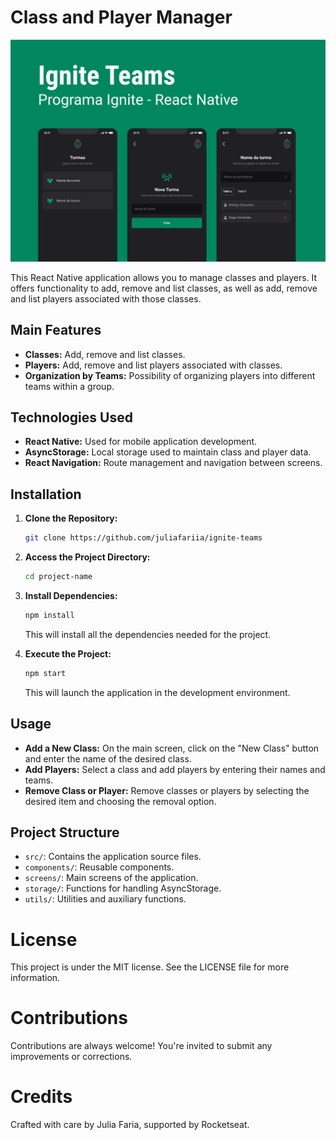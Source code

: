 # Class and Player Manager

![Ignite Teams Preview](.github/preview.png)

This React Native application allows you to manage classes and players. It offers functionality to add, remove and list classes, as well as add, remove and list players associated with those classes.

   ##
   
## Main Features
- **Classes:** Add, remove and list classes.
- **Players:** Add, remove and list players associated with classes.
- **Organization by Teams:** Possibility of organizing players into different teams within a group.

## Technologies Used
- **React Native:** Used for mobile application development.
- **AsyncStorage:** Local storage used to maintain class and player data.
- **React Navigation:** Route management and navigation between screens.

## Installation
1. **Clone the Repository:**

   ```bash
   git clone https://github.com/juliafariia/ignite-teams
   ```

2. **Access the Project Directory:**
   ```bash
   cd project-name
   ```

3. **Install Dependencies:**
   ```bash
   npm install
   ```
   This will install all the dependencies needed for the project.

4. **Execute the Project:**
   ```bash
   npm start
   ```
   This will launch the application in the development environment.

## Usage
- **Add a New Class:** On the main screen, click on the "New Class" button and enter the name of the desired class.
- **Add Players:** Select a class and add players by entering their names and teams.
- **Remove Class or Player:** Remove classes or players by selecting the desired item and choosing the removal option.

## Project Structure
- `src/`: Contains the application source files.
- `components/`: Reusable components.
- `screens/`: Main screens of the application.
- `storage/`: Functions for handling AsyncStorage.
- `utils/`: Utilities and auxiliary functions.

# License
This project is under the MIT license. See the LICENSE file for more information.

# Contributions
Contributions are always welcome! You're invited to submit any improvements or corrections.

# Credits
Crafted with care by Julia Faria, supported by Rocketseat.
